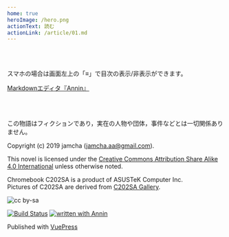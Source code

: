 ```yaml
---
home: true
heroImage: /hero.png
actionText: 読む
actionLink: /article/01.md
---
```


<br>
<br>

スマホの場合は画面左上の「≡」で目次の表示/非表示ができます。

[Markdownエディタ『Annin』](https://github.com/jamcha-aa/Annin)

<br>
<br>

この物語はフィクションであり，実在の人物や団体，事件などとは一切関係ありません。

Copyright (c) 2019 jamcha (jamcha.aa@gmail.com).  


This novel is licensed under the [Creative Commons Attribution Share Alike 4.0 International](https://creativecommons.org/licenses/by-sa/4.0/deed) unless otherwise noted.

Chromebook C202SA is a product of ASUSTeK Computer Inc.  
Pictures of C202SA are derived from [C202SA Gallery](https://www.asus.com/us/Commercial-Laptops/ASUS-Chromebook-C202SA/gallery/).  

![cc by-sa](https://i.creativecommons.org/l/by-sa/4.0/88x31.png)  

[![Build Status](https://travis-ci.org/jamcha-aa/making-editor.svg?branch=master)](https://travis-ci.org/jamcha-aa/making-editor)
[![written with Annin](https://rawcdn.githack.com/jamcha-aa/Annin/58aae5ac65e3d2ebb682957b957d2336a80cabf2/assets/Annin.svg)](https://jamcha-aa.github.io/Annin)

Published with [VuePress](https://vuepress.vuejs.org/)
